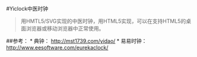 #Yiclock中医时钟
> 用HMTL5/SVG实现的中医时钟，用HTML5实现，可以在支持HTML5的桌面浏览器或移动浏览器中正常使用。

##参考：
    *   典钟： http://mst1739.com/yidao/
    *   易易时钟： http://www.eesoftware.com/eurekaclock/